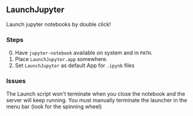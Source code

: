 ## LaunchJupyter

Launch jupyter notebooks by double click!

### Steps
   0. Have `jupyter-notebook` available on system and in `PATH`.
   1. Place `LaunchJupyter.app` somewhere.
   2. Set `LaunchJupyter` as default App for `.ipynb` files

### Issues
The Launch script won't terminate when you close the notebook and the server will keep running. You must manually terminate the launcher in the menu bar (look for the spinning wheel)
